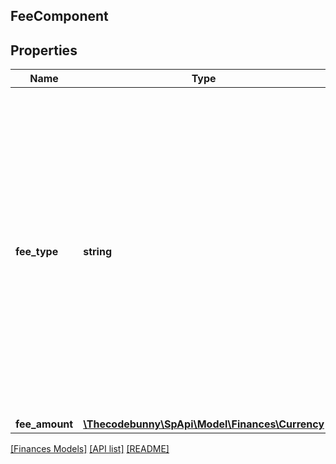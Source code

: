 ## FeeComponent

## Properties

Name | Type | Description | Notes
------------ | ------------- | ------------- | -------------
**fee_type** | **string** | The type of fee. For more information about Selling on Amazon fees, see [Selling on Amazon Fee Schedule](https://sellercentral.amazon.com/gp/help/200336920) on Seller Central. For more information about Fulfillment by Amazon fees, see [FBA features, services and fees](https://sellercentral.amazon.com/gp/help/201074400) on Seller Central. | [optional]
**fee_amount** | [**\Thecodebunny\SpApi\Model\Finances\Currency**](Currency.md) |  | [optional]

[[Finances Models]](../) [[API list]](../../Api) [[README]](../../../README.md)
